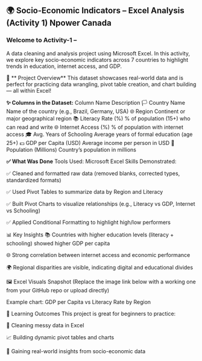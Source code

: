 ## **🌍 Socio-Economic Indicators – Excel Analysis (Activity 1) Npower Canada**
### Welcome to Activity-1 – 
A data cleaning and analysis project using Microsoft Excel. In this activity, we explore key socio-economic indicators across 7 countries to highlight trends in education, internet access, and GDP.

📁 ** Project Overview**
This dataset showcases real-world data and is perfect for practicing data wrangling, pivot table creation, and chart building — all within Excel!

**✨ Columns in the Dataset:**
Column Name	Description
🏳️ Country Name	Name of the country (e.g., Brazil, Germany, USA)
🌐 Region	Continent or major geographical region
📚 Literacy Rate (%)	% of population (15+) who can read and write
🌐 Internet Access (%)	% of population with internet access
🎓 Avg. Years of Schooling	Average years of formal education (age 25+)
💵 GDP per Capita (USD)	Average income per person in USD
👥 Population (Millions)	Country’s population in millions

**✅ What Was Done**
Tools Used: Microsoft Excel
Skills Demonstrated:

✅ Cleaned and formatted raw data (removed blanks, corrected types, standardized formats)

✅ Used Pivot Tables to summarize data by Region and Literacy

✅ Built Pivot Charts to visualize relationships (e.g., Literacy vs GDP, Internet vs Schooling)

✅ Applied Conditional Formatting to highlight high/low performers

📊 Key Insights
📚 Countries with higher education levels (literacy + schooling) showed higher GDP per capita

🌐 Strong correlation between internet access and economic performance

🌍 Regional disparities are visible, indicating digital and educational divides

🖼️ Excel Visuals Snapshot
(Replace the image link below with a working one from your GitHub repo or upload directly)



Example chart: GDP per Capita vs Literacy Rate by Region

📌 Learning Outcomes
This project is great for beginners to practice:

📑 Cleaning messy data in Excel

📈 Building dynamic pivot tables and charts

🧠 Gaining real-world insights from socio-economic data




